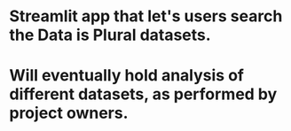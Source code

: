 # Streamlit app that let's users search the Data is Plural datasets.
# Will eventually hold analysis of different datasets, as performed by project owners.
